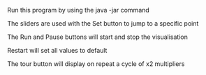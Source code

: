 Run this program by using the java -jar command

The sliders are used with the Set button to jump to a specific point

The Run and Pause buttons will start and stop the visualisation

Restart will set all values to default

The tour button will display on repeat a cycle of x2 multipliers